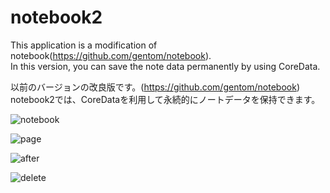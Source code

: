 # notebook2
This application is a modification of notebook(https://github.com/gentom/notebook).  
In this version, you can save the note data permanently by using CoreData.    

以前のバージョンの改良版です。(https://github.com/gentom/notebook)  
notebook2では、CoreDataを利用して永続的にノートデータを保持できます。

![notebook](https://github.com/gentom/notebook2/blob/master/images/notebook.png)  

![page](https://github.com/gentom/notebook2/blob/master/images/page.png)

![after](https://github.com/gentom/notebook2/blob/master/images/after.png)

![delete](https://github.com/gentom/notebook2/blob/master/images/delete.png)